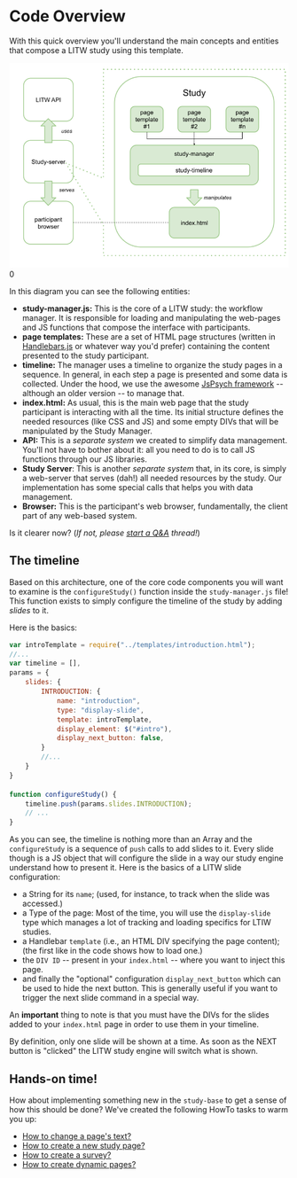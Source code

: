 # Code Overview

With this quick overview you'll understand the main concepts and entities that compose a LITW study using this template.

![template_coding_overview](img/LITW-Study-Architecture.png "Study Architecture: in the center the study manager, which manipulates the index HTML page to show interactions pre-configure in a timeline.")0

In this diagram you can see the following entities:

  * **study-manager.js:** This is the core of a LITW study: the workflow manager. It is responsible for loading and manipulating the web-pages and JS functions that compose the interface with participants.
  * **page templates:** These are a set of HTML page structures (written in [Handlebars.js](https://handlebarsjs.com/) or whatever way you'd prefer) containing the content presented to the study participant.
  * **timeline:** The manager uses a timeline to organize the study pages in a sequence. In general, in each step a page is presented and some data is collected. Under the hood, we use the awesome [JsPsych framework](https://www.jspsych.org/7.3/overview/timeline/) --although an older version -- to manage that.
  * **index.html:** As usual, this is the main web page that the study participant is interacting with all the time. Its initial structure defines the needed resources (like CSS and JS) and some empty DIVs that will be manipulated by the Study Manager.
  * **API:** This is a *separate system* we created to simplify data management. You'll not have to bother about it: all you need to do is to call JS functions through our JS libraries.
  * **Study Server**: This is another *separate system* that, in its core, is simply a web-server that serves (dah!) all needed resources by the study. Our implementation has some special calls that helps you with data management.
  * **Browser:** This is the participant's web browser, fundamentally, the client part of any web-based system.

Is it clearer now?
(*If not, please [start a Q&A](https://github.com/labinthewild/LITW-study-templates/discussions/categories/q-a) thread!*)

## The timeline

Based on this architecture, one of the core code components you will want to examine is the `configureStudy()` function inside the `study-manager.js` file!
This function exists to simply configure the timeline of the study by adding *slides* to it.

Here is the basics:

``` javascript
var introTemplate = require("../templates/introduction.html");
//...
var timeline = [], 
params = {
    slides: {
        INTRODUCTION: {
            name: "introduction",
            type: "display-slide",
            template: introTemplate,
            display_element: $("#intro"),
            display_next_button: false,
        }
        //...
    }
}

function configureStudy() {
    timeline.push(params.slides.INTRODUCTION);
    // ...
}
```

As you can see, the timeline is nothing more than an Array and the `configureStudy` is a sequence of `push` calls to add slides to it.
Every slide though is a JS object that will configure the slide in a way our study engine understand how to present it.
Here is the basics of a LITW slide configuration:

  * a String for its `name`; (used, for instance, to track when the slide was accessed.)
  * a Type of the page: Most of the time, you will use the `display-slide` type which manages a lot of tracking and loading specifics for LTIW studies.
  * a Handlebar `template` (i.e., an HTML DIV specifying the page content); (the first like in the code shows how to load one.)
  * the `DIV ID` -- present in your `index.html` -- where you want to inject this page.
  * and finally the "optional" configuration `display_next_button` which can be used to hide the next button. This is generally useful if you want to trigger the next slide command in a special way.

An **important** thing to note is that you must have the DIVs for the slides added to your `index.html` page in order to use them in your timeline.

By definition, only one slide will be shown at a time. As soon as the NEXT button is "clicked" the LITW study engine will switch what is shown.

## Hands-on time!

How about implementing something new in the `study-base` to get a sense of how this should be done?
We've created the following HowTo tasks to warm you up:

  * [How to change a page's text?](3-ChangePageText.md)
  * [How to create a new study page?](4-AddNewPage.md)
  * [How to create a survey?](5-CreateSurvey.md)
  * [How to create dynamic pages?](6-LoadingComplexSlides-TheResultsPageCase.md)
